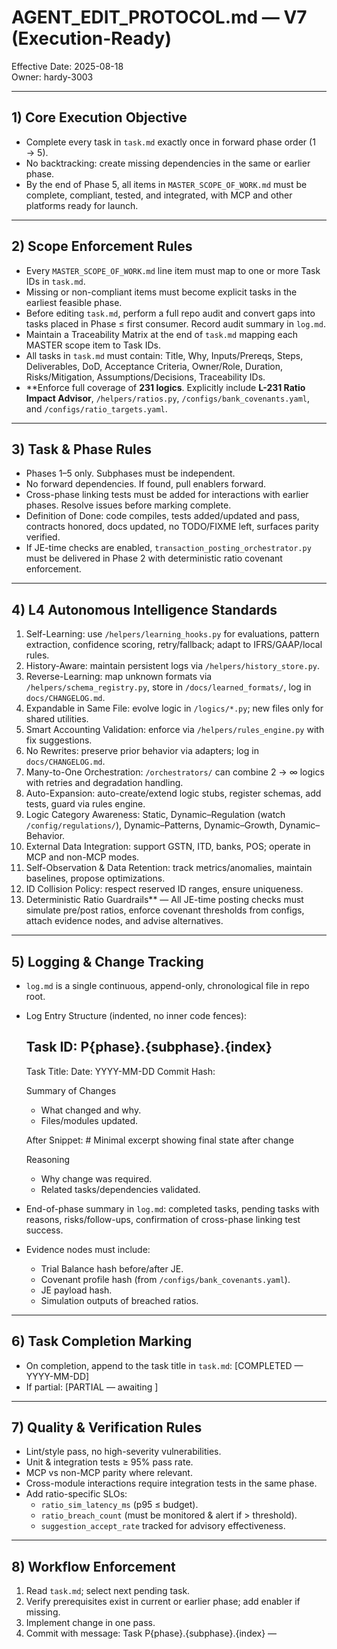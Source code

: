 # AGENT_EDIT_PROTOCOL.md — V7 (Execution-Ready)

Effective Date: 2025-08-18  
Owner: hardy-3003  

---

## 1) Core Execution Objective
- Complete every task in `task.md` exactly once in forward phase order (1 → 5).
- No backtracking: create missing dependencies in the same or earlier phase.
- By the end of Phase 5, all items in `MASTER_SCOPE_OF_WORK.md` must be complete, compliant, tested, and integrated, with MCP and other platforms ready for launch.

---

## 2) Scope Enforcement Rules
- Every `MASTER_SCOPE_OF_WORK.md` line item must map to one or more Task IDs in `task.md`.
- Missing or non-compliant items must become explicit tasks in the earliest feasible phase.
- Before editing `task.md`, perform a full repo audit and convert gaps into tasks placed in Phase ≤ first consumer. Record audit summary in `log.md`.
- Maintain a Traceability Matrix at the end of `task.md` mapping each MASTER scope item to Task IDs.
- All tasks in `task.md` must contain: Title, Why, Inputs/Prereqs, Steps, Deliverables, DoD, Acceptance Criteria, Owner/Role, Duration, Risks/Mitigation, Assumptions/Decisions, Traceability IDs.
- **Enforce full coverage of **231 logics**. Explicitly include **L-231 Ratio Impact Advisor**, `/helpers/ratios.py`, `/configs/bank_covenants.yaml`, and `/configs/ratio_targets.yaml`.

---

## 3) Task & Phase Rules
- Phases 1–5 only. Subphases must be independent.
- No forward dependencies. If found, pull enablers forward.
- Cross-phase linking tests must be added for interactions with earlier phases. Resolve issues before marking complete.
- Definition of Done: code compiles, tests added/updated and pass, contracts honored, docs updated, no TODO/FIXME left, surfaces parity verified.
- If JE-time checks are enabled, `transaction_posting_orchestrator.py` must be delivered in Phase 2 with deterministic ratio covenant enforcement.

---

## 4) L4 Autonomous Intelligence Standards
1. Self-Learning: use `/helpers/learning_hooks.py` for evaluations, pattern extraction, confidence scoring, retry/fallback; adapt to IFRS/GAAP/local rules.
2. History-Aware: maintain persistent logs via `/helpers/history_store.py`.
3. Reverse-Learning: map unknown formats via `/helpers/schema_registry.py`, store in `/docs/learned_formats/`, log in `docs/CHANGELOG.md`.
4. Expandable in Same File: evolve logic in `/logics/*.py`; new files only for shared utilities.
5. Smart Accounting Validation: enforce via `/helpers/rules_engine.py` with fix suggestions.
6. No Rewrites: preserve prior behavior via adapters; log in `docs/CHANGELOG.md`.
7. Many-to-One Orchestration: `/orchestrators/` can combine 2 → ∞ logics with retries and degradation handling.
8. Auto-Expansion: auto-create/extend logic stubs, register schemas, add tests, guard via rules engine.
9. Logic Category Awareness: Static, Dynamic–Regulation (watch `/config/regulations/`), Dynamic–Patterns, Dynamic–Growth, Dynamic–Behavior.
10. External Data Integration: support GSTN, ITD, banks, POS; operate in MCP and non-MCP modes.
11. Self-Observation & Data Retention: track metrics/anomalies, maintain baselines, propose optimizations.
12. ID Collision Policy: respect reserved ID ranges, ensure uniqueness.
13. Deterministic Ratio Guardrails** — All JE-time posting checks must simulate pre/post ratios, enforce covenant thresholds from configs, attach evidence nodes, and advise alternatives.

---

## 5) Logging & Change Tracking
- `log.md` is a single continuous, append-only, chronological file in repo root.
- Log Entry Structure (indented, no inner code fences):
    ## Task ID: P{phase}.{subphase}.{index}
    Task Title: <copied from task.md>
    Date: YYYY-MM-DD
    Commit Hash: <git commit>
    
    Summary of Changes
    - What changed and why.
    - Files/modules updated.
    
    After Snippet:
        # Minimal excerpt showing final state after change
    
    Reasoning
    - Why change was required.
    - Related tasks/dependencies validated.
- End-of-phase summary in `log.md`: completed tasks, pending tasks with reasons, risks/follow-ups, confirmation of cross-phase linking test success.
- Evidence nodes must include:  
  - Trial Balance hash before/after JE.  
  - Covenant profile hash (from `/configs/bank_covenants.yaml`).  
  - JE payload hash.  
  - Simulation outputs of breached ratios.

---

## 6) Task Completion Marking
- On completion, append to the task title in `task.md`: [COMPLETED — YYYY-MM-DD]
- If partial: [PARTIAL — awaiting <Task ID>]

---

## 7) Quality & Verification Rules
- Lint/style pass, no high-severity vulnerabilities.
- Unit & integration tests ≥ 95% pass rate.
- MCP vs non-MCP parity where relevant.
- Cross-module interactions require integration tests in the same phase.
- Add ratio-specific SLOs:  
  - `ratio_sim_latency_ms` (p95 ≤ budget).  
  - `ratio_breach_count` (must be monitored & alert if > threshold).  
  - `suggestion_accept_rate` tracked for advisory effectiveness.

---

## 8) Workflow Enforcement
1. Read `task.md`; select next pending task.
2. Verify prerequisites exist in current or earlier phase; add enabler if missing.
3. Implement change in one pass.
4. Commit with message: Task P{phase}.{subphase}.{index} — <Title>.
5. Append to `log.md` per Section 5.
6. Mark completion in `task.md` per Section 6.
7. Push to repo.

---

## 9) Dependency & Linking Guardrails
- Dependencies must point backward or within current phase.
- Create missing enablers immediately.

---

## 10) Change Reversal Support
- `log.md` + commit hash must allow reversal without agent.
- Git history must match log entries.

---

## 11) Sanity Checks Before Closing a Phase
- All MASTER scope items in phase are covered and marked.
- No forward dependencies.
- Cross-phase linking tests passed.
- L4 standards satisfied.
- Repo stable, docs updated, ready for next phase.
- Explicitly verify coverage is **231/231** (not 230), with L-231 Ratio Impact Advisor and ratio covenant configs/helpers present.

---

## 12) Prohibited Actions
- Editing `MASTER_SCOPE_OF_WORK.md` to fit plan.
- Skipping repo audit or traceability updates.
- Marking complete without tests, `log.md`, and `task.md` update.
- Introducing forward dependencies or leaving TODO/FIXME.
